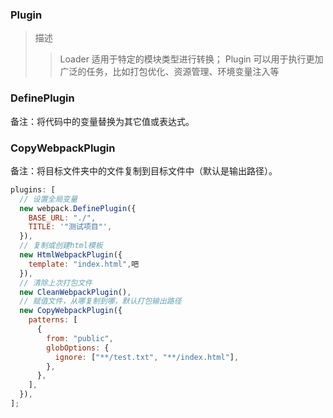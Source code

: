 ### Plugin

> 描述
> > Loader 适用于特定的模块类型进行转换；
> > Plugin 可以用于执行更加广泛的任务，比如打包优化、资源管理、环境变量注入等

### DefinePlugin
备注：将代码中的变量替换为其它值或表达式。

### CopyWebpackPlugin
备注：将目标文件夹中的文件复制到目标文件中（默认是输出路径）。


```javascript
plugins: [
  // 设置全局变量
  new webpack.DefinePlugin({
    BASE_URL: "./",
    TITLE: '"测试项目"',
  }),
  // 复制或创建html模板 
  new HtmlWebpackPlugin({
    template: "index.html",吧
  }),
  // 清除上次打包文件
  new CleanWebpackPlugin(),
  // 赋值文件，从哪复制到哪，默认打包输出路径
  new CopyWebpackPlugin({
    patterns: [
      {
        from: "public",
        globOptions: {
          ignore: ["**/test.txt", "**/index.html"],
        },
      },
    ],
  }),
];
```
